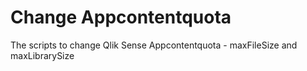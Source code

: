 # Change Appcontentquota
The scripts to change Qlik Sense Appcontentquota - maxFileSize and maxLibrarySize
